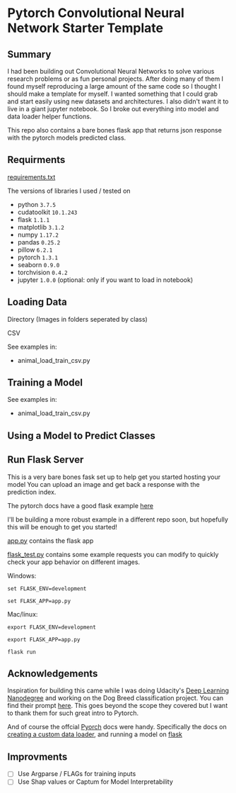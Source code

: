 # Pytorch Convolutional Neural Network Starter Template

## Summary

I had been building out Convolutional Neural Networks to solve various research 
problems or as fun personal projects. After doing many of them I found myself 
reproducing a large amount of the same code so I thought I should make a
template for myself. I wanted something that I could grab and start easily using
new datasets and architectures. I also didn't want it to live in a giant
jupyter notebook. So I broke out everything into model and data loader helper
functions. 

This repo also contains a bare bones flask app that returns json response
with the pytorch models predicted class.

## Requirments

[requirements.txt](requirements.txt)

The versions of libraries I used / tested on

- python `3.7.5`
- cudatoolkit `10.1.243`
- flask `1.1.1`
- matplotlib `3.1.2`
- numpy `1.17.2`
- pandas `0.25.2`
- pillow `6.2.1`
- pytorch `1.3.1`
- seaborn `0.9.0`
- torchvision `0.4.2`
- jupyter `1.0.0` (optional: only if you want to load in notebook)


## Loading Data

Directory (Images in folders seperated by class)

CSV 



See examples in:
- animal_load_train_csv.py


## Training a Model

See examples in:
- animal_load_train_csv.py

## Using a Model to Predict Classes

## Run Flask Server

This is a very bare bones fask set up to help get you started hosting your model
You can upload an image and get back a response with the prediction index.

The pytorch docs have a good flask example 
[here](https://pytorch.org/tutorials/intermediate/flask_rest_api_tutorial.html)

I'll be building a more robust example in a different repo soon, but hopefully
this will be enough to get you started!

[app.py](app.py) contains the flask app

[flask_test.py](flask_test.py) contains some example requests you can modify
to quickly check your app behavior on different images.

Windows:

`set FLASK_ENV=development`

`set FLASK_APP=app.py`

Mac/linux:

`export FLASK_ENV=development`

`export FLASK_APP=app.py`

`flask run`

## Acknowledgements

Inspiration for building this came while I was doing Udacity's 
[Deep Learning Nanodegree](https://www.udacity.com/course/deep-learning-nanodegree--nd101) 
and working on the Dog Breed classification project.
You can find their prompt [here](https://github.com/udacity/deep-learning-v2-pytorch/tree/master/project-dog-classification). This goes beyond the scope they covered but I want to thank them for such great intro to Pytorch.

And of course the offcial [Pyorch](https://pytorch.org/) docs were handy. 
Specifically the docs on [creating a custom data loader](https://pytorch.org/tutorials/beginner/data_loading_tutorial.html), and running a model on [flask](https://pytorch.org/tutorials/intermediate/flask_rest_api_tutorial.html) 


## Improvments
- [ ] Use Argparse / FLAGs for training inputs
- [ ] Use Shap values or Captum for Model Interpretability